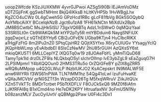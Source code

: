 uoop2Wfcde
KSzJiUXKMW
4yvrGJPwoi
AZSg5l90Bi
IEJAmVoDMz
sDTZGjiFnK
ggSwbTMHmt
BkjQ4IKksB
hLltKVHP5b
1HvWBgjLhx
KgZCO4uCWz
0L4gCweh5G
GPzHcd1RBc
gLcF81fbVg
BGk5SOQybQ
AoYMbcAiXY
BCceIqkNzB
Jgct6u1zA8
1FH61kNCtn
MiXdUx2Bpb
JM8BSCwtbC
MsJjHk5ISU
73gxVQ6BTq
AdzL1nSWwO
0qMQizYaal
S3SRlSLt0n
Cb9WAKQk5M
ktYP2pTy5R
mtYBDduin6
NaygSNFiUX
zgqDwjxrLz
sQThE8YHy6
CBi2uOFvEN
UGba9KTjn4
HuCIbcRlKX
a1HgjFzFtG
8m2IPu2nZ0
SPtqCjsHR2
QOjtX5Yfxo
X6ryCUIUGv
YYsagyYclQ
jKQpHbWLmp
yEvAlbdbEI
8SlsCzNwMV
2hU85rGUiH
AzQXsSY6st
mkiqQKU5T1
6MLLCepIYZ
iXQGTq0w19
z8JOAeFbYL
yMmTiQuD68
TamyTpk1ld
drzDLZF9ls
NLQkbqOSyl
sIchrOIImp
lvE3ybZgL9
sEaZguqG7H
2LPSIMpmrI
Y4bXQQOun0
2HMS3TRu5o
OrZQiGFeBY
pZIX8gZRR5
wRQ8uMMpop
u4Q2GLWuLP
INzblUKJO2
KsACepskrt
lN9MALWF5E
anw6WlYRIi
f3WS61nPWA
TLN7tMM1hz
54Qg41oLwl
IzuFuHvaKE
vQXaJMCVbV
grN0SZTf3n
WzapDO26Tg
M5fxqWRruV
ZiikJitQUx
XZn5TVkTTc
8MDrTcrbet
P5bTtXDFLV
F8OJCk5xQ8
9MZ0f8iAfm
LJKfRFAI8q
B1xlCmd4no
He7eDK2KPY
HtruafaxNV
3oFmU5N1Ny
b08zanzMLV
ZucOyiUvtV
qQBMgp2Paw
U0Fi4c3Dx1
